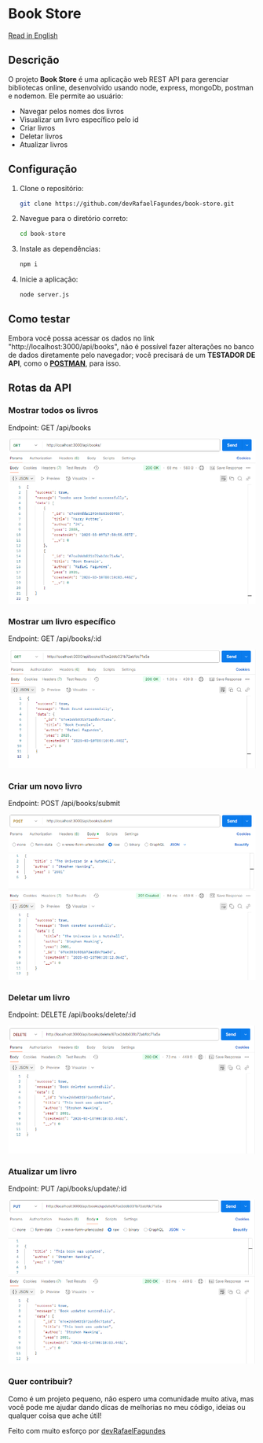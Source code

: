# Book Store

[Read in English](README.md)

## Descrição

O projeto **Book Store** é uma aplicação web REST API para gerenciar bibliotecas online, desenvolvido usando node, express, mongoDb, postman e nodemon. Ele permite ao usuário:
* Navegar pelos nomes dos livros
* Visualizar um livro específico pelo id
* Criar livros
* Deletar livros
* Atualizar livros

## Configuração

1. Clone o repositório:
   ```bash
   git clone https://github.com/devRafaelFagundes/book-store.git
   ```

2. Navegue para o diretório correto:
   ```bash
   cd book-store
   ```

3. Instale as dependências:
   ```bash
   npm i
   ```

4. Inicie a aplicação:
   ```bash
   node server.js
   ```

## Como testar

Embora você possa acessar os dados no link "http://localhost:3000/api/books", não é possível fazer alterações no banco de dados diretamente pelo navegador; você precisará de um **TESTADOR DE API**, como o [**POSTMAN**](https://www.postman.com/), para isso.

## Rotas da API

### Mostrar todos os livros
Endpoint: GET /api/books

![Requisição e resposta mostrando os dados usando postman](./images/api-books.png)

### Mostrar um livro específico
Endpoint: GET /api/books/:id

![Requisição e resposta mostrando o livro com o id solicitado usando postman](./images/api-books-id.png)

### Criar um novo livro
Endpoint: POST /api/books/submit

![Requisição e resposta criando um novo livro com postman](./images/api-books-submit.png)

### Deletar um livro
Endpoint: DELETE /api/books/delete/:id

![Requisição e resposta deletando um livro com postman](./images/api-book-delete-id.png)

### Atualizar um livro
Endpoint: PUT /api/books/update/:id

![Requisição e resposta atualizando um livro com postman](./images/api-books-update-id.png)

### Quer contribuir?

Como é um projeto pequeno, não espero uma comunidade muito ativa, mas você pode me ajudar dando dicas de melhorias no meu código, ideias ou qualquer coisa que ache útil!

Feito com muito esforço por [devRafaelFagundes](https://github.com/devRafaelFagundes)